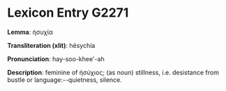 # Lexicon Entry G2271

**Lemma**: ἡσυχία

**Transliteration (xlit)**: hēsychía

**Pronunciation**: hay-soo-khee'-ah

**Description**:
feminine of ἡσύχιος; (as noun) stillness, i.e. desistance from bustle or language:--quietness, silence.
